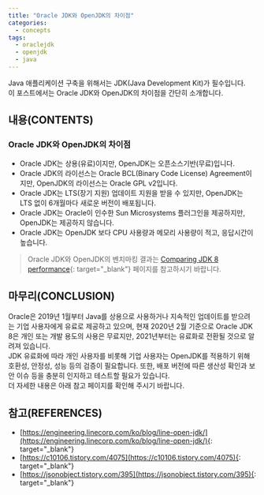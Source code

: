 ```yaml
---
title: "Oracle JDK와 OpenJDK의 차이점"
categories: 
  - concepts
tags: 
  - oraclejdk
  - openjdk
  - java
---
```



Java 애플리케이션 구축을 위해서는 JDK(Java Development Kit)가 필수입니다. <br />
이 포스트에서는 Oracle JDK와 OpenJDK의 차이점을 간단히 소개합니다.


## 내용(CONTENTS)
### Oracle JDK와 OpenJDK의 차이점
- Oracle JDK는 상용(유료)이지만, OpenJDK는 오픈소스기반(무료)입니다.
- Oracle JDK의 라이선스는 Oracle BCL(Binary Code License) Agreement이지만, OpenJDK의 라이선스는 Oracle GPL v2입니다.
- Oracle JDK는 LTS(장기 지원) 업데이트 지원을 받을 수 있지만, OpenJDK는 LTS 없이 6개월마다 새로운 버전이 배포됩니다.
- Oracle JDK는 Oracle이 인수한 Sun Microsystems 플러그인을 제공하지만, OpenJDK는 제공하지 않습니다.
- Oracle JDK는 OpenJDK 보다 CPU 사용량과 메모리 사용량이 적고, 응답시간이 높습니다. 

> Oracle JDK와 OpenJDK의 벤치마킹 결과는 [Comparing JDK 8 performance](https://technology.amis.nl/2018/11/23/comparing-jvm-performance-zulu-openjdk-openjdk-oracle-jdk-graalvm-ce/){: target="\_blank"} 페이지를 참고하시기 바랍니다.


## 마무리(CONCLUSION)
Oracle은 2019년 1월부터 Java를 상용으로 사용하거나 지속적인 업데이트를 받으려는 기업 사용자에게 유료로 제공하고 있으며, 
현재 2020년 2월 기준으로 Oracle JDK 8은 개인 또는 개발 용도의 사용은 무료지만, 2021년부터는 유료화로 전환될 것으로 알려져 있습니다. <br />
JDK 유료화에 따라 개인 사용자를 비롯해 기업 사용자는 OpenJDK를 적용하기 위해 호환성, 안정성, 성능 등의 검증이 필요합니다. 또한, 배포 버전에 따른 생산성 확인과 보안 이슈 등을 충분히 인지하고 테스트할 필요가 있습니다. <br />
더 자세한 내용은 아래 참고 페이지를 확인해 주시기 바랍니다.


## 참고(REFERENCES)
- [https://engineering.linecorp.com/ko/blog/line-open-jdk/](https://engineering.linecorp.com/ko/blog/line-open-jdk/){: target="\_blank"}
- [https://c10106.tistory.com/4075](https://c10106.tistory.com/4075){: target="\_blank"}
- [https://jsonobject.tistory.com/395](https://jsonobject.tistory.com/395){: target="\_blank"}

